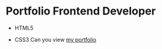 # Portfolio Frontend Developer
- HTML5
* CSS3
Can you view [my portfolio](https://viivdm.github.io/site/)
